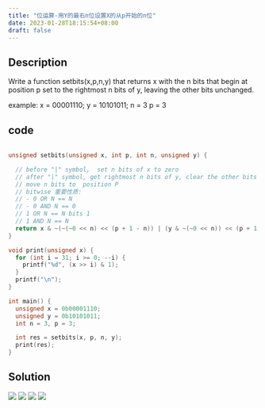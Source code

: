 ```yaml
---
title: "位运算-用Y的最右n位设置X的从p开始的n位"
date: 2023-01-28T18:15:54+08:00
draft: false
---
```


## Description

Write a function setbits(x,p,n,y) that returns x with the n bits that begin at
position p set to the rightmost n bits of y, leaving the other bits unchanged.

example:
x = 00001110;
y = 10101011;
n = 3
p = 3

## code

``` c

unsigned setbits(unsigned x, int p, int n, unsigned y) {

  // before "|" symbol,  set n bits of x to zero
  // after "|" symbol, get rightmost n bits of y, clear the other bits of y, and
  // move n bits to  position P
  // bitwise 重要性质:
  // - 0 OR N == N
  // - 0 AND N == 0
  // 1 OR N == N bits 1
  // 1 AND N == N
  return x & ~(~(~0 << n) << (p + 1 - n)) | (y & ~(~0 << n)) << (p + 1 - n);
}

void print(unsigned x) {
  for (int i = 31; i >= 0; --i) {
    printf("%d", (x >> i) & 1);
  }
  printf("\n");
}

int main() {
  unsigned x = 0b00001110;
  unsigned y = 0b10101011;
  int n = 3, p = 3;

  int res = setbits(x, p, n, y);
  print(res);
} 

```

## Solution

![](/img/Bitwise%20Operators%20-2.jpg)
![](/img/Bitwise%20Operators%20-3.jpg)
![](/img/Bitwise%20Operators%20-4.jpg)
![](/img/Bitwise%20Operators%20-5.jpg)

